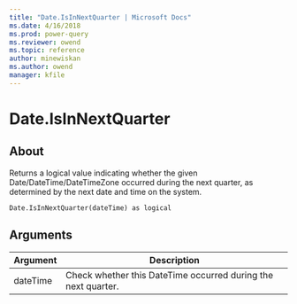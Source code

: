 ```yaml
---
title: "Date.IsInNextQuarter | Microsoft Docs"
ms.date: 4/16/2018
ms.prod: power-query
ms.reviewer: owend
ms.topic: reference
author: minewiskan
ms.author: owend
manager: kfile
---
```

# Date.IsInNextQuarter

  
## About  
Returns a logical value indicating whether the given Date/DateTime/DateTimeZone occurred during the next quarter, as determined by the next date and time on the system.  
  
```  
Date.IsInNextQuarter(dateTime) as logical  
```  
  
## Arguments  
  
|Argument|Description|  
|------------|---------------|  
|dateTime|Check whether this DateTime occurred during the next quarter.|  
  
